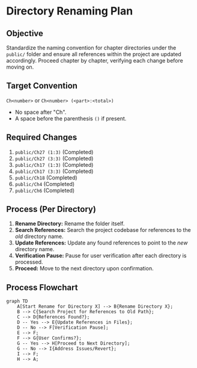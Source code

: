 # Directory Renaming Plan

## Objective

Standardize the naming convention for chapter directories under the `public/` folder and ensure all references within the project are updated accordingly. Proceed chapter by chapter, verifying each change before moving on.

## Target Convention

`Ch<number>` or `Ch<number> (<part>:<total>)`
- No space after "Ch".
- A space before the parenthesis `()` if present.

## Required Changes

1.  `public/Ch27 (1:3)` (Completed)
2.  `public/Ch27 (3:3)` (Completed)
3.  `public/Ch17 (1:3)` (Completed)
4.  `public/Ch17 (3:3)` (Completed)
5.  `public/Ch18` (Completed)
6.  `public/Ch4` (Completed)
7.  `public/Ch6` (Completed)

## Process (Per Directory)

1.  **Rename Directory:** Rename the folder itself.
2.  **Search References:** Search the project codebase for references to the *old* directory name.
3.  **Update References:** Update any found references to point to the *new* directory name.
4.  **Verification Pause:** Pause for user verification after each directory is processed.
5.  **Proceed:** Move to the next directory upon confirmation.

## Process Flowchart

```mermaid
graph TD
    A[Start Rename for Directory X] --> B{Rename Directory X};
    B --> C{Search Project for References to Old Path};
    C --> D{References Found?};
    D -- Yes --> E{Update References in Files};
    D -- No --> F[Verification Pause];
    E --> F;
    F --> G{User Confirms?};
    G -- Yes --> H[Proceed to Next Directory];
    G -- No --> I{Address Issues/Revert};
    I --> F;
    H --> A;